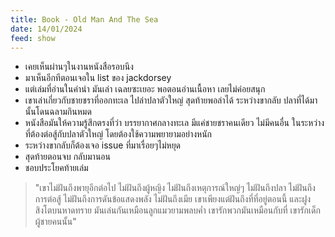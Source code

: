 ```yaml
---
title: Book - Old Man And The Sea
date: 14/01/2024
feed: show
---
```

- เคยเห็นผ่านๆในงานหนังสือรอบนึง
- มาเห็นอีกทีตอนเจอใน list ของ jackdorsey
- แต่เล่มที่อ่านในคำนำ มันเล่า เฉลยซะเยอะ พอตอนอ่านเนื้อหา เลยไม่ค่อยสนุก
- เขาเล่าเกี่ยวกับชายชราที่ออกทะเล ไปล่าปลาตัวใหญ่ สุดท้ายพอล่าได้ ระหว่างขากลับ ปลาที่ได้มานั้นโดนฉลามกินหมด
- หนังสือมันให้ความรู้สึกตรงที่ว่า บรรยากาศกลางทะเล มีแค่ชายชราคนเดียว ไม่มีคนอื่น ในระหว่างที่ต้องต่อสู้กับปลาตัวใหญ่ โดยต้องใช้ความพยายามอย่างหนัก
- ระหว่างขากลับก็ต้องเจอ issue ที่มาเรื่อยๆไม่หยุด
- สุดท้ายตอนจบ กลับมานอน
- ชอบประโยคท้ายเล่ม 
> 	 "เขาไม่ฝันถึงพายุอีกต่อไป
> 	 ไม่ฝันถึงผู้หญิง ไม่ฝันถึงเหตุการณ์ใหญ่ๆ
> 	 ไม่ฝันถึงปลา ไม่ฝันถึงการต่อสู้
> 	 ไม่ฝันถึงการดันข้อแสดงพลัง ไม่ฝันถึงเมีย
> 	 เขาเพียงแต่ฝันถึงที่ที่อยู่ตอนนี้
> 	 และฝูงสิงโตบนหาดทราย
> 	 มันเล่นกันเหมือนลูกแมวยามพลบค่ำ
> 	 เขารักพวกมันเหมือนกับที่
> 	 เขารักเด็กผู้ชายคนนั้น"
 